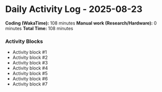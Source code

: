 # Daily Activity Log - 2025-08-23

**Coding (WakaTime):** 108 minutes
**Manual work (Research/Hardware):** 0 minutes
**Total Time:** 108 minutes

### Activity Blocks
- Activity block #1
- Activity block #2
- Activity block #3
- Activity block #4
- Activity block #5
- Activity block #6
- Activity block #7
